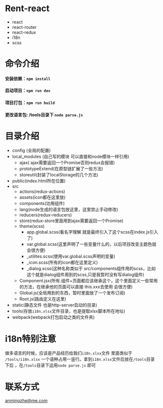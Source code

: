 # Rent-react

- react
- react-router
- react-redux
- i18n
- scss


# 命令介绍


#### 安装依赖：`npm install`

#### 启动项目：`npm run dev`

#### 项目打包：`npm run build`

#### 更改语言包:  /tools目录下 `node parse.js`



# 目录介绍

+ config (全局的配置)
+ local_modules (自己写的模块 可以直接和node模块一样引用)
    - ajax( ajax需要返回一个Promise否则redux会报错)
    - prototypeExtend(在原型链扩展了一些方法)
    - storeutil(封装了localStorage的几个方法)
+ public(index.html所在位置)
+ src
    + actions(redux-actions)
    + assets(icon都在这里放)
	+ components(功用组件)
	+ lang(node生成的语言包放这里，这里禁止手动修改)
	+ reducers(redux-reducers)
	+ store(redux-store里面用到ajax需要返回一个Promise)
	+ theme(scss)
		+ app.global.scss(看名字理解 就是最终引入了这个scss在index.js引入了)
		+ var.global.scss(这里声明了一些变量什么的，以后项目改变主题色就会很方便)
		+ _utilites.scss(使用var.global.scss声明的变量)
		+ _icon.scss(所有的icon都在这里定义)
		+ _dialog.scss(这种名称类似于 src/components组件用的scss，比如这个就是dialog组件用到的scss,只是我暂时没有写dialog组件)
	+ Component.jsx(所有.组件+页面都应该继承这个，这个里面定义一些常用的方法，在继承他的页面可以直接 this.xxx去使用 会很方便)
	+ Global.js(全局用到的东西，暂时里面放了一个发布订阅)
	+ Root.js(路由定义在这里)
+ static(静态文件 也是http-server启动的目录)
+ tools(存放`i18n.xlsx`文件目录，也是提取xlsx脚本所在地址)
+ webpack(webpack打包启动之类的文件夹)

# i18n特别注意
做多语言的时候，应该是产品经历给我们`i18n.xlsx`文件 里面类似于 `/tools/i18n.xlsx` 一个语种占用一竖行。拿到`i18n.xlsx`文件后放在`/tools`目录下后 ，在`/tools`目录下运用`node parse.js` 即可

# 联系方式
anmingzhe@me.com
